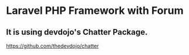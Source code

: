 # Laravel PHP Framework with Forum

## It is using devdojo's Chatter Package. 

https://github.com/thedevdojo/chatter